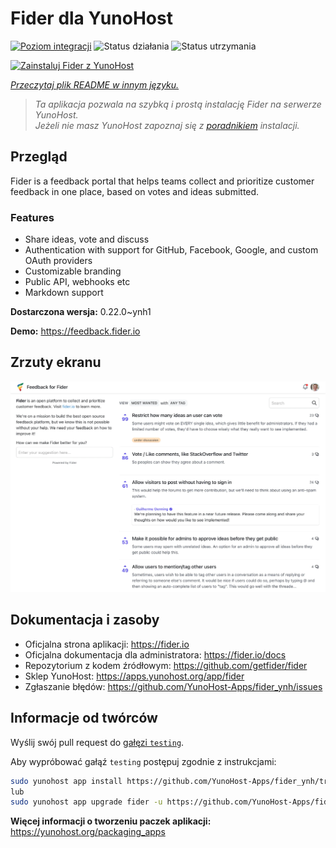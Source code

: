 <!--
To README zostało automatycznie wygenerowane przez <https://github.com/YunoHost/apps/tree/master/tools/readme_generator>
Nie powinno być ono edytowane ręcznie.
-->

# Fider dla YunoHost

[![Poziom integracji](https://apps.yunohost.org/badge/integration/fider)](https://ci-apps.yunohost.org/ci/apps/fider/)
![Status działania](https://apps.yunohost.org/badge/state/fider)
![Status utrzymania](https://apps.yunohost.org/badge/maintained/fider)

[![Zainstaluj Fider z YunoHost](https://install-app.yunohost.org/install-with-yunohost.svg)](https://install-app.yunohost.org/?app=fider)

*[Przeczytaj plik README w innym języku.](./ALL_README.md)*

> *Ta aplikacja pozwala na szybką i prostą instalację Fider na serwerze YunoHost.*  
> *Jeżeli nie masz YunoHost zapoznaj się z [poradnikiem](https://yunohost.org/install) instalacji.*

## Przegląd

Fider is a feedback portal that helps teams collect and prioritize customer feedback in one place, based on votes and ideas submitted.

### Features

- Share ideas, vote and discuss
- Authentication with support for GitHub, Facebook, Google, and custom OAuth providers
- Customizable branding
- Public API, webhooks etc
- Markdown support


**Dostarczona wersja:** 0.22.0~ynh1

**Demo:** <https://feedback.fider.io>

## Zrzuty ekranu

![Zrzut ekranu z Fider](./doc/screenshots/screenshot.png)

## Dokumentacja i zasoby

- Oficjalna strona aplikacji: <https://fider.io>
- Oficjalna dokumentacja dla administratora: <https://fider.io/docs>
- Repozytorium z kodem źródłowym: <https://github.com/getfider/fider>
- Sklep YunoHost: <https://apps.yunohost.org/app/fider>
- Zgłaszanie błędów: <https://github.com/YunoHost-Apps/fider_ynh/issues>

## Informacje od twórców

Wyślij swój pull request do [gałęzi `testing`](https://github.com/YunoHost-Apps/fider_ynh/tree/testing).

Aby wypróbować gałąź `testing` postępuj zgodnie z instrukcjami:

```bash
sudo yunohost app install https://github.com/YunoHost-Apps/fider_ynh/tree/testing --debug
lub
sudo yunohost app upgrade fider -u https://github.com/YunoHost-Apps/fider_ynh/tree/testing --debug
```

**Więcej informacji o tworzeniu paczek aplikacji:** <https://yunohost.org/packaging_apps>
